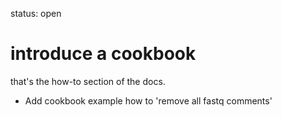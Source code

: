 status: open
# introduce a cookbook

 that's the how-to section of the docs.
 - Add cookbook example how to 'remove all fastq comments'
